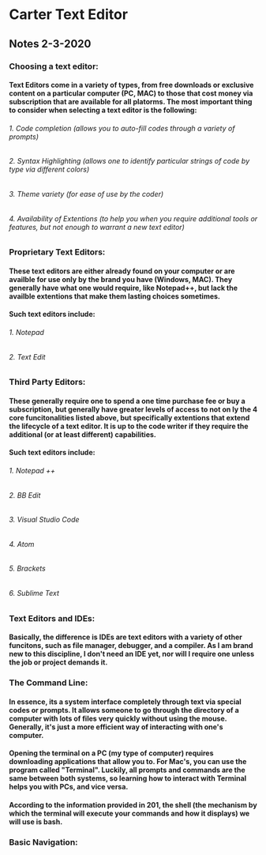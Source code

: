 # Carter Text Editor

## Notes 2-3-2020

### Choosing a text editor:

#### Text Editors come in a variety of types, from free downloads or exclusive content on a particular computer (PC, MAC) to those that cost money via subscription that are available for all platorms. The most important thing to consider when selecting a text editor is the following:

###### 1. Code completion (allows you to auto-fill codes through a variety of prompts)
###### 2. Syntax Highlighting (allows one to identify particular strings of code by type via different colors)
###### 3. Theme variety (for ease of use by the coder)
###### 4. Availability of Extentions (to help you when you require additional tools or features, but not enough to warrant a new text editor)

### Proprietary Text Editors:

#### These text editors are either already found on your computer or are availble for use only by the brand you have (Windows, MAC). They generally have what one would require, like Notepad++, but lack the availble extentions that make them lasting choices sometimes.

#### Such text editors include:

###### 1. Notepad
###### 2. Text Edit

### Third Party Editors:

#### These generally require one to spend a one time purchase fee or buy a subscription, but generally have greater levels of access to not on ly the 4 core funcitonalities listed above, but specifically extentions that extend the lifecycle of a text editor. It is up to the code writer if they require the additional (or at least different) capabilities.

#### Such text editors include:

###### 1. Notepad ++
###### 2. BB Edit
###### 3. Visual Studio Code
###### 4. Atom
###### 5. Brackets
###### 6. Sublime Text

### Text Editors and IDEs:

#### Basically, the difference is IDEs are text editors with a variety of other funcitons, such as file manager, debugger, and a compiler. As I am brand new to this discipline, I don't need an IDE yet, nor will I require one unless the job or project demands it.

### The Command Line:

#### In essence, its a system interface completely through text via special codes or prompts. It allows someone to go through the directory of a computer with lots of files very quickly without using the mouse. Generally, it's just a more efficient way of interacting with one's computer. 

#### Opening the terminal on a PC (my type of computer) requires downloading applications that allow you to. For Mac's, you can use the program called "Terminal". Luckily, all prompts and commands are the same between both systems, so learning how to interact with Terminal helps you with PCs, and vice versa.

#### According to the information provided in 201, the shell (the mechanism by which the terminal will execute your commands and how it displays) we will use is bash.

### Basic Navigation:

#### 


